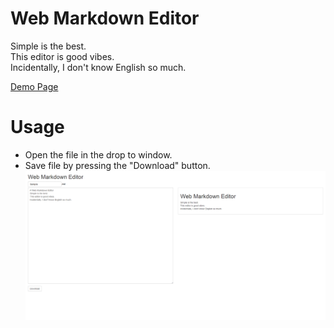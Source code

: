 # Web Markdown Editor
Simple is the best.  
This editor is good vibes.  
Incidentally, I don't know English so much.

[Demo Page](http://tnmtmst.github.io/wmde/)

# Usage
* Open the file in the drop to window.  
* Save file by pressing the "Download" button.  
![Screen capture](images/wmde.png)  
